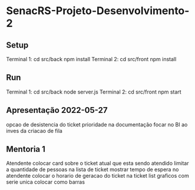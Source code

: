 # SenacRS-Projeto-Desenvolvimento-2
## Setup
Terminal 1:
cd src/back
npm install
Terminal 2:
cd src/front
npm install
## Run
Terminal 1:
cd src/back
node server.js
Terminal 2:
cd src/front
npm start


## Apresentação 2022-05-27

opcao de desistencia do ticket
prioridade na documentação
focar no BI ao inves da criacao de fila
## Mentoria 1

Atendente
colocar card sobre o ticket atual que esta sendo atendido
limitar a quantidade de pessoas na lista de ticket
mostrar tempo de espera no atendente
colocar o horario de geracao do ticket na ticket list
graficos com serie unica colocar como barras


